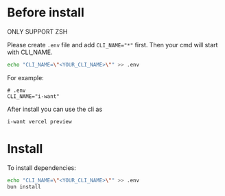 # Before install
ONLY SUPPORT ZSH

Please create `.env` file and add `CLI_NAME="*"` first.
Then your cmd will start with CLI_NAME.
```bash
echo "CLI_NAME=\"<YOUR_CLI_NAME>\"" >> .env 
```
For example:

``` dotenv
# .env
CLI_NAME="i-want"
```
After install you can use the cli as
``` shell
i-want vercel preview
```

# Install

To install dependencies:

```bash
echo "CLI_NAME=\"<YOUR_CLI_NAME>\"" >> .env 
bun install
```
